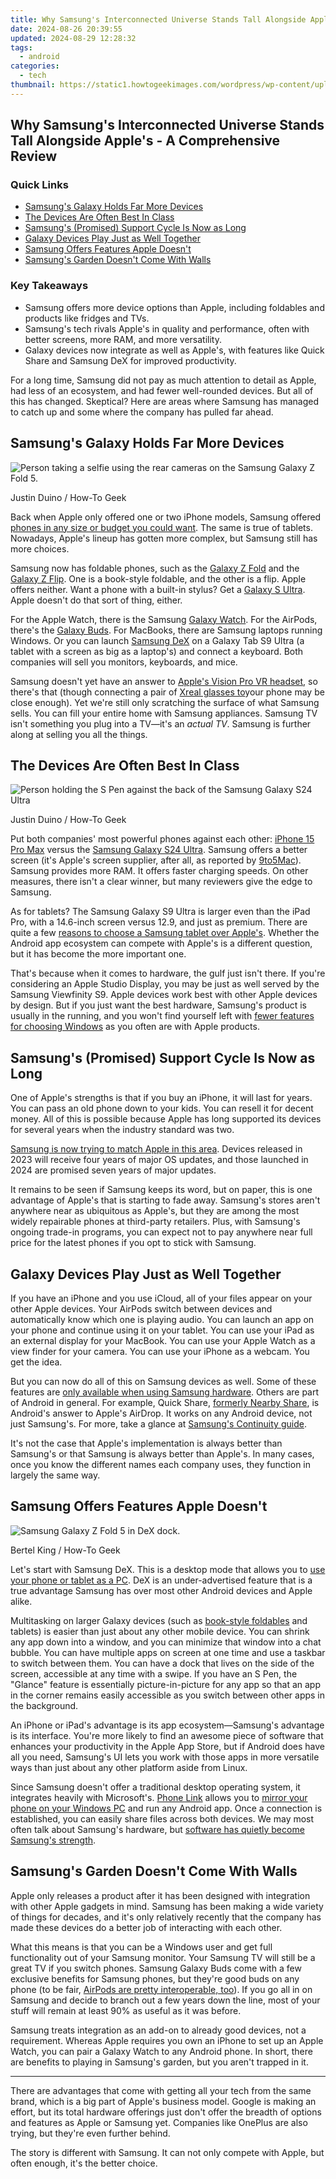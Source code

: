 ```yaml
---
title: Why Samsung's Interconnected Universe Stands Tall Alongside Apple's - A Comprehensive Review
date: 2024-08-26 20:39:55
updated: 2024-08-29 12:28:32
tags:
  - android
categories:
  - tech
thumbnail: https://static1.howtogeekimages.com/wordpress/wp-content/uploads/2024/04/downloadfile.jpg
---
```


## Why Samsung's Interconnected Universe Stands Tall Alongside Apple's - A Comprehensive Review

### Quick Links

* [Samsung's Galaxy Holds Far More Devices](https://screen-sharing-recording.techidaily.com/updated-screencasting-guide-what-is-and-how-to-for-2024/)
* [The Devices Are Often Best In Class](https://techidaily.com/undelete-lost-pictures-from-lava-storm-5g-by-fonelab-android-recover-pictures/)
* [Samsung's (Promised) Support Cycle Is Now as Long](https://www.howtogeek.com/samsungs-ecosystem-is-just-as-good-as-apples/#samsung-39-s-promised-support-cycle-is-now-as-long)
* [Galaxy Devices Play Just as Well Together](https://youtube-tips.techidaily.com/n-2024-step-by-step-guide-for-elevating-your-youtube-feedback-with-emojis/)
* [Samsung Offers Features Apple Doesn't](https://android-pokemon-go.techidaily.com/ultimate-guide-to-get-the-meltan-box-pokemon-go-for-oneplus-12-drfone-by-drfone-virtual-android/)
* [Samsung's Garden Doesn't Come With Walls](https://mondly-stories.techidaily.com/mondly-enhances-educational-experience-embraces-apple/)

### Key Takeaways

* Samsung offers more device options than Apple, including foldables and products like fridges and TVs.
* Samsung's tech rivals Apple's in quality and performance, often with better screens, more RAM, and more versatility.
* Galaxy devices now integrate as well as Apple's, with features like Quick Share and Samsung DeX for improved productivity.

 For a long time, Samsung did not pay as much attention to detail as Apple, had less of an ecosystem, and had fewer well-rounded devices. But all of this has changed. Skeptical? Here are areas where Samsung has managed to catch up and some where the company has pulled far ahead.

##  Samsung's Galaxy Holds Far More Devices

![Person taking a selfie using the rear cameras on the Samsung Galaxy Z Fold 5.](https://static1.howtogeekimages.com/wordpress/wp-content/uploads/wm/2023/08/person-taking-a-selfie-using-the-rear-cameras-on-the-samsung-galaxy-z-fold-5.jpg) 

Justin Duino / How-To Geek

 Back when Apple only offered one or two iPhone models, Samsung offered [phones in any size or budget you could want](https://youtube-help.techidaily.com/in-2024-secure-song-transfers-to-youtube-channel/). The same is true of tablets. Nowadays, Apple's lineup has gotten more complex, but Samsung still has more choices.

 Samsung now has foldable phones, such as the [Galaxy Z Fold](https://extra-skills.techidaily.com/in-2024-perfecting-the-art-of-compelling-mosaic-imagery/) and the [Galaxy Z Flip](https://desktop-recording.techidaily.com/updated-ideal-tools-to-capture-your-pcs-display-on-windows-10-for-2024/). One is a book-style foldable, and the other is a flip. Apple offers neither. Want a phone with a built-in stylus? Get a [Galaxy S Ultra](https://vimeo-videos.techidaily.com/2024-approved-mastering-profit-strategies-for-vimeo-content-creators/). Apple doesn't do that sort of thing, either.

 For the Apple Watch, there is the Samsung [Galaxy Watch](https://fake-location.techidaily.com/is-pgsharp-legal-when-you-are-playing-pokemon-on-tecno-camon-30-pro-5g-drfone-by-drfone-virtual-android/). For the AirPods, there's the [Galaxy Buds](https://data-safeguard.techidaily.com/discover-the-best-8-text-retrieval-programs-for-your-iphone-features-and-reviews-included/). For MacBooks, there are Samsung laptops running Windows. Or you can launch [Samsung DeX](https://youtube-video-recordings.techidaily.com/earning-strategies-for-successful-youtube-shorts-what-you-need-and-how-much-in-2024/) on a Galaxy Tab S9 Ultra (a tablet with a screen as big as a laptop's) and connect a keyboard. Both companies will sell you monitors, keyboards, and mice.

 Samsung doesn't yet have an answer to [Apple's Vision Pro VR headset](https://tech-recovery.techidaily.com/how-to-correctly-address-msstdfmtdll-file-absence-on-windows-computers/), so there's that (though connecting a pair of [Xreal glasses to](https://facebook-video-recording.techidaily.com/new-in-2024-understanding-the-technicalities-of-fb-360-streaming/)your phone may be close enough). Yet we're still only scratching the surface of what Samsung sells. You can fill your entire home with Samsung appliances. Samsung TV isn't something you plug into a TV—it's an _actual TV_. Samsung is further along at selling you all the things.

##  The Devices Are Often Best In Class

![Person holding the S Pen against the back of the Samsung Galaxy S24 Ultra](https://static1.howtogeekimages.com/wordpress/wp-content/uploads/wm/2024/01/person-holding-the-s-pen-against-the-back-of-the-samsung-galaxy-s24-ultra-1.jpg) 

Justin Duino / How-To Geek

 ​Put both companies' most powerful phones against each other: [iPhone 15 Pro Max](https://facebook-video-content.techidaily.com/new-direct-interaction-enhancing-live-broadcasts-with-desktop-share/) versus the [Samsung Galaxy S24 Ultra](https://vimeo-videos.techidaily.com/2024-approved-mastering-profit-strategies-for-vimeo-content-creators/). Samsung offers a better screen (it's Apple's screen supplier, after all, as reported by [9to5Mac](https://9to5mac.com/2023/09/12/iphone-15-displays-samsung/)). Samsung provides more RAM. It offers faster charging speeds. On other measures, there isn't a clear winner, but many reviewers give the edge to Samsung.

 As for tablets? The Samsung Galaxy S9 Ultra is larger even than the iPad Pro, with a 14.6-inch screen versus 12.9, and just as premium. There are quite a few [reasons to choose a Samsung tablet over Apple's](https://screen-sharing-recording.techidaily.com/updated-freeframe-studio-gameplay-capture-made-simple-in-24-for-2024/). Whether the Android app ecosystem can compete with Apple's is a different question, but it has become the more important one.

 That's because when it comes to hardware, the gulf just isn't there. If you're considering an Apple Studio Display, you may be just as well served by the Samsung Viewfinity S9\. Apple devices work best with other Apple devices by design. But if you just want the best hardware, Samsung's product is usually in the running, and you won't find yourself left with [fewer features for choosing Windows](https://driver-download.techidaily.com/get-the-most-recent-windows-drivers-for-your-hp-laserjet-1320-printer-today/) as you often are with Apple products.

##  Samsung's (Promised) Support Cycle Is Now as Long

 One of Apple's strengths is that if you buy an iPhone, it will last for years. You can pass an old phone down to your kids. You can resell it for decent money. All of this is possible because Apple has long supported its devices for several years when the industry standard was two.

[Samsung is now trying to match Apple in this area](https://win-able.techidaily.com/1723005916670-fix-your-world-of-tanks-blitz-app-stability-issues-end-the-constant-crashes-now/). Devices released in 2023 will receive four years of major OS updates, and those launched in 2024 are promised seven years of major updates.

 It remains to be seen if Samsung keeps its word, but on paper, this is one advantage of Apple's that is starting to fade away. Samsung's stores aren't anywhere near as ubiquitous as Apple's, but they are among the most widely repairable phones at third-party retailers. Plus, with Samsung's ongoing trade-in programs, you can expect not to pay anywhere near full price for the latest phones if you opt to stick with Samsung.

##  Galaxy Devices Play Just as Well Together

 If you have an iPhone and you use iCloud, all of your files appear on your other Apple devices. Your AirPods switch between devices and automatically know which one is playing audio. You can launch an app on your phone and continue using it on your tablet. You can use your iPad as an external display for your MacBook. You can use your Apple Watch as a view finder for your camera. You can use your iPhone as a webcam. You get the idea.

 But you can now do all of this on Samsung devices as well. Some of these features are [only available when using Samsung hardware](https://ai-driven-video-production.techidaily.com/new-cutting-edge-ipad-video-editing-the-top-5-tools/). Others are part of Android in general. For example, Quick Share, [formerly Nearby Share](https://some-techniques.techidaily.com/new-innovative-approach-to-hdr-portraiture-excellence/), is Android's answer to Apple's AirDrop. It works on any Android device, not just Samsung's. For more, take a glance at [Samsung's Continuity guide](https://shop-links.co/link/?exclusive=1&publisher_slug=itechdaily19598&url=https%3A%2F%2Fwww.samsung.com%2Fus%2Fsupport%2Fanswer%2FANS00090662%2F).

 It's not the case that Apple's implementation is always better than Samsung's or that Samsung is always better than Apple's. In many cases, once you know the different names each company uses, they function in largely the same way.

##  Samsung Offers Features Apple Doesn't

![Samsung Galaxy Z Fold 5 in DeX dock.](https://static1.howtogeekimages.com/wordpress/wp-content/uploads/2024/03/samsung-galaxy-z-fold-5-dex-dock-1.jpg) 

Bertel King / How-To Geek

 Let's start with Samsung DeX. This is a desktop mode that allows you to [use your phone or tablet as a PC](https://youtube-sure.techidaily.com/into-the-world-of-chroma-keying-youtubes-guide-to-green-screens-for-2024/). DeX is an under-advertised feature that is a true advantage Samsung has over most other Android devices and Apple alike.

 Multitasking on larger Galaxy devices (such as [book-style foldables](https://facebook-clips.techidaily.com/optimize-your-social-media-presence-with-mobile-based-live-videos-for-2024/) and tablets) is easier than just about any other mobile device. You can shrink any app down into a window, and you can minimize that window into a chat bubble. You can have multiple apps on screen at one time and use a taskbar to switch between them. You can have a dock that lives on the side of the screen, accessible at any time with a swipe. If you have an S Pen, the "Glance" feature is essentially picture-in-picture for any app so that an app in the corner remains easily accessible as you switch between other apps in the background.

 An iPhone or iPad's advantage is its app ecosystem—Samsung's advantage is its interface. You're more likely to find an awesome piece of software that enhances your productivity in the Apple App Store, but if Android does have all you need, Samsung's UI lets you work with those apps in more versatile ways than just about any other platform aside from Linux.

 Since Samsung doesn't offer a traditional desktop operating system, it integrates heavily with Microsoft's. [Phone Link](https://data-safeguard.techidaily.com/automated-data-gathering-with-cookiebot-solutions/) allows you to [mirror your phone on your Windows PC](https://desktop-recording.techidaily.com/in-2024-zoom-savvy-key-techniques-for-clear-and-confident-remote-conversations/) and run any Android app. Once a connection is established, you can easily share files across both devices. We may most often talk about Samsung's hardware, but [software has quietly become Samsung's strength](https://extra-hints.techidaily.com/new-an-examination-of-photoshops-anti-shake-capabilities/).

##  Samsung's Garden Doesn't Come With Walls

 Apple only releases a product after it has been designed with integration with other Apple gadgets in mind. Samsung has been making a wide variety of things for decades, and it's only relatively recently that the company has made these devices do a better job of interacting with each other.

 What this means is that you can be a Windows user and get full functionality out of your Samsung monitor. Your Samsung TV will still be a great TV if you switch phones. Samsung Galaxy Buds come with a few exclusive benefits for Samsung phones, but they're good buds on any phone (to be fair, [AirPods are pretty interoperable, too](https://instagram-video-files.techidaily.com/updated-the-trap-of-tricksy-traffic-instagrams-hidden-hazard-for-2024/)). If you go all in on Samsung and decide to branch out a few years down the line, most of your stuff will remain at least 90% as useful as it was before.

 Samsung treats integration as an add-on to already good devices, not a requirement. Whereas Apple requires you own an iPhone to set up an Apple Watch, you can pair a Galaxy Watch to any Android phone. In short, there are benefits to playing in Samsung's garden, but you aren't trapped in it.

---

 There are advantages that come with getting all your tech from the same brand, which is a big part of Apple's business model. Google is making an effort, but its total hardware offerings just don't offer the breadth of options and features as Apple or Samsung yet. Companies like OnePlus are also trying, but they're even further behind.

 The story is different with Samsung. It can not only compete with Apple, but often enough, it's the better choice.

<ins class="adsbygoogle"
     style="display:block"
     data-ad-format="autorelaxed"
     data-ad-client="ca-pub-7571918770474297"
     data-ad-slot="1223367746"></ins>



<ins class="adsbygoogle"
     style="display:block"
     data-ad-client="ca-pub-7571918770474297"
     data-ad-slot="8358498916"
     data-ad-format="auto"
     data-full-width-responsive="true"></ins>
